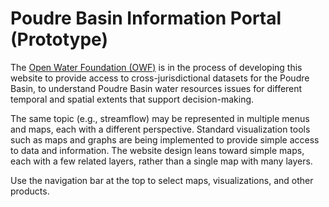 # Poudre Basin Information Portal (Prototype) #
The [Open Water Foundation (OWF)](openwaterfoundation.org) is in the process of developing this website to provide access to cross-jurisdictional datasets for the Poudre Basin, to understand Poudre Basin water resources issues for different temporal and spatial extents that support decision-making.

The same topic (e.g., streamflow) may be represented in multiple menus and maps, each with a different perspective. Standard visualization tools such as maps and graphs are being implemented to provide simple access to data and information. The website design leans toward simple maps, each with a few related layers, rather than a single map with many layers.

Use the navigation bar at the top to select maps, visualizations, and other products.